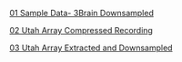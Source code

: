 [01 Sample Data- 3Brain Downsampled](https://www.dropbox.com/s/suom4z7kqkjntd2/01-sample_data.brw?dl=0) 


[02 Utah Array Compressed Recording](https://www.dropbox.com/s/5a9ufj09nzpehjm/Iqseq_id520_007.ns5?dl=0) 


[03 Utah Array Extracted and Downsampled](https://drive.google.com/file/d/1Ao1xW8prK4MasGJazjKWqtPbCJniIjBH/view?usp=sharing)

